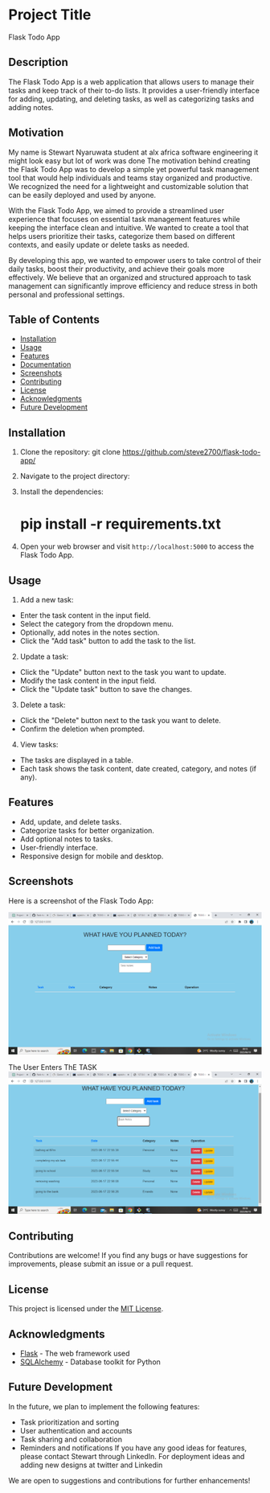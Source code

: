 # Project Title

Flask Todo App

## Description

The Flask Todo App is a web application that allows users to manage their tasks and keep track of their to-do lists. It provides a user-friendly interface for adding, updating, and deleting tasks, as well as categorizing tasks and adding notes.
## Motivation
My name is Stewart Nyaruwata student at alx africa software engineering it might look easy but lot of work was done 
The motivation behind creating the Flask Todo App was to develop a simple yet powerful task management tool that would help individuals and teams stay organized and productive. We recognized the need for a lightweight and customizable solution that can be easily deployed and used by anyone.

With the Flask Todo App, we aimed to provide a streamlined user experience that focuses on essential task management features while keeping the interface clean and intuitive. We wanted to create a tool that helps users prioritize their tasks, categorize them based on different contexts, and easily update or delete tasks as needed.

By developing this app, we wanted to empower users to take control of their daily tasks, boost their productivity, and achieve their goals more effectively. We believe that an organized and structured approach to task management can significantly improve efficiency and reduce stress in both personal and professional settings.


## Table of Contents

- [Installation](#installation)
- [Usage](#usage)
- [Features](#features)
- [Documentation](#documentation)
- [Screenshots](#screenshots)
- [Contributing](#contributing)
- [License](#license)
- [Acknowledgments](#acknowledgments)
- [Future Development](#future-development)

## Installation

1. Clone the repository:
git clone https://github.com/steve2700/flask-todo-app/

2. Navigate to the project directory:
 
3. Install the dependencies:
   # pip install -r requirements.txt

5. Open your web browser and visit `http://localhost:5000` to access the Flask Todo App.

## Usage

1. Add a new task:
- Enter the task content in the input field.
- Select the category from the dropdown menu.
- Optionally, add notes in the notes section.
- Click the "Add task" button to add the task to the list.

2. Update a task:
- Click the "Update" button next to the task you want to update.
- Modify the task content in the input field.
- Click the "Update task" button to save the changes.

3. Delete a task:
- Click the "Delete" button next to the task you want to delete.
- Confirm the deletion when prompted.

4. View tasks:
- The tasks are displayed in a table.
- Each task shows the task content, date created, category, and notes (if any).

## Features

- Add, update, and delete tasks.
- Categorize tasks for better organization.
- Add optional notes to tasks.
- User-friendly interface.
- Responsive design for mobile and desktop.

## Screenshots



Here is a screenshot of the Flask Todo App:

![Flask Todo App](https://github.com/steve2700/flask-todo-app/blob/main/screenshots/Screenshot%20(4).png)

The User Enters ThE TASK 
![Flask Todo App](https://github.com/steve2700/flask-todo-app/blob/main/screenshots/Screenshot%20(5).png)



## Contributing

Contributions are welcome! If you find any bugs or have suggestions for improvements, please submit an issue or a pull request.

## License

This project is licensed under the [MIT License](LICENSE).

## Acknowledgments

- [Flask](https://flask.palletsprojects.com/) - The web framework used
- [SQLAlchemy](https://www.sqlalchemy.org/) - Database toolkit for Python

## Future Development

In the future, we plan to implement the following features:
- Task prioritization and sorting
- User authentication and accounts
- Task sharing and collaboration
- Reminders and notifications
If you have any good ideas for features, please contact Stewart through LinkedIn. For deployment ideas and adding new designs at twitter and Linkedin 


We are open to suggestions and contributions for further enhancements!






